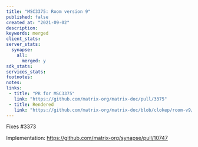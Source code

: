 ```yaml
---
title: "MSC3375: Room version 9"
published: false
created_at: "2021-09-02"
description:
keywords: merged
client_stats:
server_stats:
  synapse:
    all:
      merged: y
sdk_stats:
services_stats:
footnotes:
notes:
links:
 - title: "PR for MSC3375"
   link: "https://github.com/matrix-org/matrix-doc/pull/3375"
 - title: Rendered
   link: "https://github.com/matrix-org/matrix-doc/blob/clokep/room-v9/proposals/3375-room-v9.md"
---
```


Fixes #3373

Implementation: https://github.com/matrix-org/synapse/pull/10747
